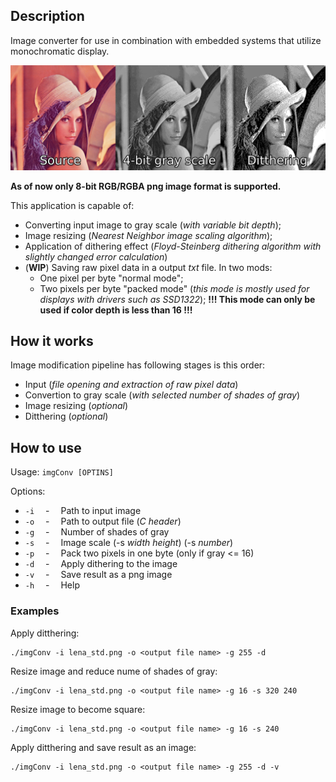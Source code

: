 ## Description
Image converter for use in combination with embedded systems that utilize monochromatic display.

![results.png](results.png)

__As of now only 8-bit RGB/RGBA png image format is supported.__

This application is capable of:
- Converting input image to gray scale (_with variable bit depth_);
- Image resizing (_Nearest Neighbor image scaling algorithm_);
- Application of dithering effect (_Floyd-Steinberg dithering algorithm with slightly changed error calculation_)
- (**WIP**) Saving raw pixel data in a output _txt_ file. In two mods:
	- One pixel per byte "normal mode";
	- Two pixels per byte "packed mode" (_this mode is mostly used for displays with drivers such as SSD1322_); __!!! This mode can only be used if color depth is less than 16 !!!__

## How it works

Image modification pipeline has following stages is this order:
- Input (_file opening and extraction of raw pixel data_)
- Convertion to gray scale (_with selected number of shades of gray_)
- Image resizing (_optional_)
- Ditthering (_optional_)

## How to use
Usage: `imgConv [OPTINS]`

Options:
- `-i`    &emsp;-    &emsp;Path to input image
- `-o`    &emsp;-    &emsp;Path to output file (_C header_)
- `-g`    &emsp;-    &emsp;Number of shades of gray
- `-s`    &emsp;-    &emsp;Image scale (-s _width height_) (-s _number_)
- `-p`    &emsp;-    &emsp;Pack two pixels in one byte (only if gray <= 16)
- `-d`    &emsp;-    &emsp;Apply dithering to the image
- `-v`    &emsp;-    &emsp;Save result as a png image
- `-h`    &emsp;-    &emsp;Help

### Examples
Apply ditthering:
```shell
./imgConv -i lena_std.png -o <output file name> -g 255 -d
```

Resize image and reduce nume of shades of gray:
```shell
./imgConv -i lena_std.png -o <output file name> -g 16 -s 320 240
```

Resize image to become square:
```shell
./imgConv -i lena_std.png -o <output file name> -g 16 -s 240
```

Apply ditthering and save result as an image:
```shell
./imgConv -i lena_std.png -o <output file name> -g 255 -d -v
```
